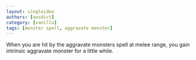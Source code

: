 ```yaml
---
layout: singleidea
authors: [aosdict]
category: [vanilla]
tags: [monster spell, aggravate monster]
---
```

When you are hit by the aggravate monsters spell at melee range, you gain intrinsic aggravate monster for a little while.
